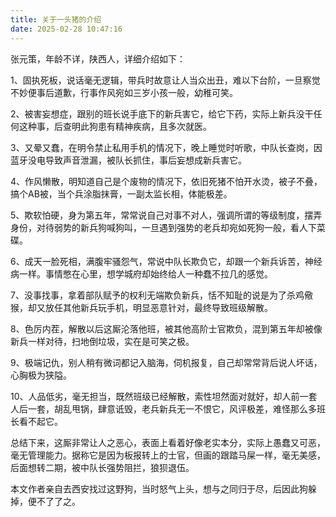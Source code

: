 ```yaml
---
title: 关于一头猪的介绍
date: 2025-02-28 10:47:16
---
```


张元策，年龄不详，陕西人，详细介绍如下： 

1、固执死板，说话毫无逻辑，带兵时故意让人当众出丑，难以下台阶，一旦察觉不妙便事后道歉，行事作风宛如三岁小孩一般，幼稚可笑。

2、被害妄想症，跟别的班长说手底下的新兵害它，给它下药，实际上新兵没干任何这种事，后查明此狗患有精神疾病，且多次就医。

3、又晕又蠢，在明令禁止私用手机的情况下，晚上睡觉时听歌，中队长查岗，因蓝牙没电导致声音泄漏，被队长抓住，事后妄想成新兵害它。

4、作风懒散，明知道自己是个废物的情况下，依旧死猪不怕开水烫，被子不叠，搞个AB被，当个兵涂脂抹膏，一副太监长相，体能极差。

5、欺软怕硬，身为第五年，常常说自己对事不对人，强调所谓的等级制度，摆弄身份，对待弱势的新兵狗喊狗叫，一旦遇到强势的老兵却宛如死狗一般，看人下菜碟。

6、成天一脸死相，满腹牢骚怨气，常说中队长欺负它，却跟一个新兵诉苦，神经病一样。事情憋在心里，想学城府却始终给人一种蠢不拉几的感觉。 

7、没事找事，拿着部队赋予的权利无端欺负新兵，恬不知耻的说是为了杀鸡儆猴，却又放任其他新兵玩手机，明显恶意针对，最终导致班级解散。

8、色厉内茬，解散以后这厮沦落他班，被其他高阶士官欺负，混到第五年却被像新兵一样对待，扫地倒垃圾，实在是可笑之极。

9、极端记仇，别人稍有微词都记入脑海，伺机报复，自己却常常背后说人坏话，心胸极为狭隘。

10、人品低劣，毫无担当，既然班级已经解散，索性坦然面对就好，却人前一套人后一套，胡乱甩锅，肆意诋毁，老兵新兵无一不恨它，风评极差，难怪那么多班长看不起它。

总结下来，这厮非常让人之恶心，表面上看着好像老实本分，实际上愚蠢又可恶，毫无管理能力。据称它是因为板报转上的士官，但画的跟踏马屎一样，毫无美感，后面想转二期，被中队长强势阻拦，狼狈退伍。

本文作者亲自去西安找过这野狗，当时怒气上头，想与之同归于尽，后因此狗躲掉，便不了了之。
